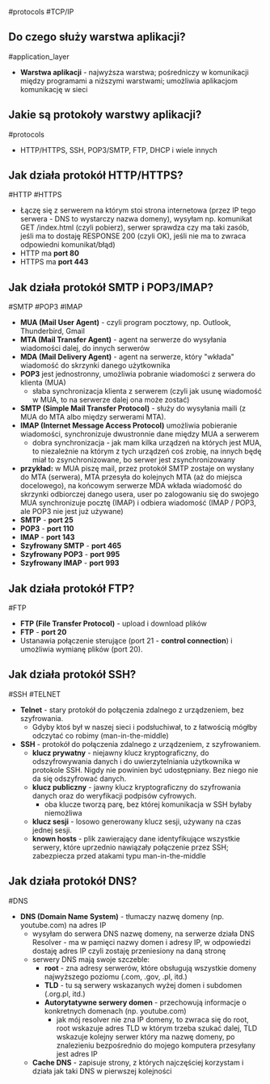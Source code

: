 #protocols #TCP/IP 

## Do czego służy warstwa aplikacji?
#application_layer
- **Warstwa aplikacji** - najwyższa warstwa; pośredniczy w komunikacji między programami a niższymi warstwami; umożliwia aplikacjom komunikację w sieci

## Jakie są protokoły warstwy aplikacji?
#protocols 
- HTTP/HTTPS, SSH, POP3/SMTP, FTP, DHCP i wiele innych

## Jak działa protokół HTTP/HTTPS?
#HTTP #HTTPS
- Łączę się z serwerem na którym stoi strona internetowa (przez IP tego serwera - DNS to wystarczy nazwa domeny), wysyłam np. komunikat GET /index.html (czyli pobierz), serwer sprawdza czy ma taki zasób, jeśli ma to dostaję RESPONSE 200 (czyli OK), jeśli nie ma to zwraca odpowiedni komunikat/błąd)
- HTTP ma **port 80**
- HTTPS ma **port 443**

## Jak działa protokół SMTP i POP3/IMAP?
#SMTP #POP3 #IMAP
- **MUA (Mail User Agent)** - czyli program pocztowy, np. Outlook, Thunderbird, Gmail
- **MTA (Mail Transfer Agent)** - agent na serwerze do wysyłania wiadomości dalej, do innych serwerów
- **MDA (Mail Delivery Agent)** - agent na serwerze, który "wkłada" wiadomość do skrzynki danego użytkownika
- **POP3** jest jednostronny, umożliwia pobranie wiadomości z serwera do klienta (MUA)
	- słaba synchronizacja klienta z serwerem (czyli jak usunę wiadomość w MUA, to na serwerze dalej ona może zostać)
- **SMTP (Simple Mail Transfer Protocol)** - służy do wysyłania maili (z MUA do MTA albo między serwerami MTA).
- **IMAP (Internet Message Access Protocol)** umożliwia pobieranie wiadomości, synchronizuje dwustronnie dane między MUA a serwerem
	- dobra synchronizacja - jak mam kilka urządzeń na których jest MUA, to niezależnie na którym z tych urządzeń coś zrobię, na innych będę miał to zsynchronizowane, bo serwer jest zsynchronizowany
- **przykład:** w MUA piszę mail, przez protokół SMTP zostaje on wysłany do MTA (serwera), MTA przesyła do kolejnych MTA (aż do miejsca docelowego), na końcowym serwerze MDA wkłada wiadomość do skrzynki odbiorczej danego usera, user po zalogowaniu się do swojego MUA synchronizuje pocztę (IMAP) i odbiera wiadomość (IMAP / POP3, ale POP3 nie jest już używane)
- **SMTP** - **port 25**
- **POP3** - **port 110**
- **IMAP** - **port 143**
- **Szyfrowany SMTP** - **port 465**
- **Szyfrowany POP3** - **port 995**
- **Szyfrowany IMAP** - **port 993**

## Jak działa protokół FTP?
#FTP 
- **FTP (File Transfer Protocol)** - upload i download plików
- **FTP** - **port 20**
- Ustanawia połączenie sterujące (port 21 - **control connection**) i umożliwia wymianę plików (port 20).

## Jak działa protokół SSH?
#SSH #TELNET
- **Telnet** - stary protokół do połączenia zdalnego z urządzeniem, bez szyfrowania.
	- Gdyby ktoś był w naszej sieci i podsłuchiwał, to z łatwością mógłby odczytać co robimy (man-in-the-middle)
- **SSH** - protokół do połączenia zdalnego z urządzeniem, z szyfrowaniem.
	- **klucz prywatny** - niejawny klucz kryptograficzny, do odszyfrowywania danych i do uwierzytelniania użytkownika w protokole SSH. Nigdy nie powinien być udostępniany. Bez niego nie da się odszyfrować danych.
	- **klucz publiczny** - jawny klucz kryptograficzny do szyfrowania danych oraz do weryfikacji podpisów cyfrowych.
		- oba klucze tworzą parę, bez której komunikacja w SSH byłaby niemożliwa
	- **klucz sesji** - losowo generowany klucz sesji, używany na czas jednej sesji.
	- **known hosts** - plik zawierający dane identyfikujące wszystkie serwery, które uprzednio nawiązały połączenie przez SSH; zabezpiecza przed atakami typu man-in-the-middle

## Jak działa protokół DNS?
#DNS 
- **DNS (Domain Name System)** - tłumaczy nazwę domeny (np. youtube.com) na adres IP
	- wysyłam do serwera DNS nazwę domeny, na serwerze działa DNS Resolver - ma w pamięci nazwy domen i adresy IP, w odpowiedzi dostaję adres IP czyli zostaję przeniesiony na daną stronę
	- serwery DNS mają swoje szczeble:
		- **root** - zna adresy serwerów, które obsługują wszystkie domeny najwyższego poziomu (.com, .gov, .pl, itd.)
		- **TLD** - tu są serwery wskazanych wyżej domen i subdomen (.org.pl, itd.)
		- **Autorytatywne serwery domen** - przechowują informacje o konkretnych domenach (np. youtube.com)
			- jak mój resolver nie zna IP domeny, to zwraca się do root, root wskazuje adres TLD w którym trzeba szukać dalej, TLD wskazuje kolejny serwer który ma nazwę domeny, po znalezieniu bezpośrednio do mojego komputera przesyłany jest adres IP 
	- **Cache DNS** - zapisuje strony, z których najczęściej korzystam i działa jak taki DNS w pierwszej kolejności